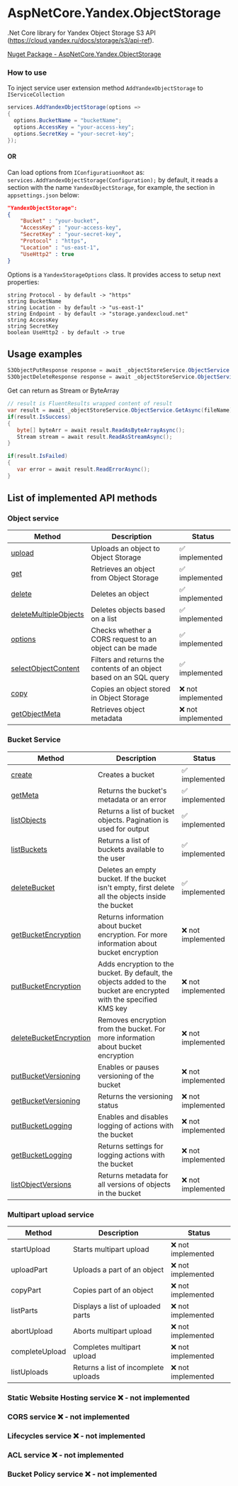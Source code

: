 # AspNetCore.Yandex.ObjectStorage

.Net Core library for Yandex Object Storage S3 API (https://cloud.yandex.ru/docs/storage/s3/api-ref).

[Nuget Package - AspNetCore.Yandex.ObjectStorage](https://www.nuget.org/packages/AspNetCore.Yandex.ObjectStorage/)

### How to use

To inject service user extension method `AddYandexObjectStorage` to `IServiceCollection`

```csharp
services.AddYandexObjectStorage(options =>
{
  options.BucketName = "bucketName";
  options.AccessKey = "your-access-key";
  options.SecretKey = "your-secret-key";
});
```

#### OR

Can load options from `IConfiguratiuonRoot` as: `services.AddYandexObjectStorage(Configuration);`
by default, it reads a section with the name `YandexObjectStorage`, for example, the section in `appsettings.json` below:
```json
"YandexObjectStorage":
{
    "Bucket" : "your-bucket",
    "AccessKey" : "your-access-key",
    "SecretKey" : "your-secret-key",
    "Protocol" : "https",
    "Location" : "us-east-1",
    "UseHttp2" : true
}
```

Options is a `YandexStorageOptions` class.
It provides access to setup next properties:
```
string Protocol - by default -> "https"
string BucketName
string Location - by default -> "us-east-1"
string Endpoint - by default -> "storage.yandexcloud.net"
string AccessKey
string SecretKey
boolean UseHttp2 - by default -> true
```

## Usage examples

```csharp
S3ObjectPutResponse response = await _objectStoreService.ObjectService.PutAsync(byteArr, fileName);
S3ObjectDeleteResponse response = await _objectStoreService.ObjectService.DeleteAsync(filename);
```

Get can return as Stream or ByteArray

```csharp
// result is FluentResults wrapped content of result
var result = await _objectStoreService.ObjectService.GetAsync(fileName);
if(result.IsSuccess) 
{
   byte[] byteArr = await result.ReadAsByteArrayAsync();
   Stream stream = await result.ReadAsStreamAsync();
}

if(result.IsFailed)
{
   var error = await result.ReadErrorAsync();
}
```

## List of implemented API methods

### Object service
| Method                                                        | Description                                                         | Status            |
|---------------------------------------------------------------|---------------------------------------------------------------------|-------------------|
| [upload](docs/Object/upload.md)                               | Uploads an object to Object Storage                                 | ✅ implemented     |
| [get](docs/Object/get.md)                                     | Retrieves an object from Object Storage                             | ✅ implemented     |
| [delete](docs/Object/delete.md)                               | Deletes an object                                                   | ✅ implemented     |
| [deleteMultipleObjects](docs/Object/deleteMultipleObjects.md) | Deletes objects based on a list                                     | ✅ implemented     |
| [options](docs/Object/options.md)                             | Checks whether a CORS request to an object can be made              | ✅ implemented     |
| [selectObjectContent](docs/Object/selectObjectContent.md)     | Filters and returns the contents of an object based on an SQL query | ✅ implemented     |
| [copy](docs/Object/copy.md)                                   | Copies an object stored in Object Storage                           | ❌ not implemented |
| [getObjectMeta](docs/Object/getObjectMeta.md)                 | Retrieves object metadata                                           | ❌ not implemented |

### Bucket Service 
| Method                                                       | Description                                                                                                         | Status            |
|--------------------------------------------------------------|---------------------------------------------------------------------------------------------------------------------|-------------------|
| [create](docs/Bucket/create)                                 | Creates a bucket                                                                                                    | ✅ implemented     |
| [getMeta](docs/Bucket/getMeta)                               | Returns the bucket's metadata or an error                                                                           | ✅ implemented     |
| [listObjects](docs/Bucket/listObjects)                       | Returns a list of bucket objects. Pagination is used for output                                                     | ✅ implemented     |
| [listBuckets](docs/Bucket/listBuckets)                       | Returns a list of buckets available to the user                                                                     | ✅ implemented     |
| [deleteBucket](docs/Bucket/deleteBucket)                     | Deletes an empty bucket. If the bucket isn't empty, first delete all the objects inside the bucket                  | ✅ implemented     |
| [getBucketEncryption](docs/Bucket/getBucketEncryption)       | Returns information about bucket encryption. For more information about bucket encryption                           | ❌ not implemented |
| [putBucketEncryption](docs/Bucket/putBucketEncryption)       | Adds encryption to the bucket. By default, the objects added to the bucket are encrypted with the specified KMS key | ❌ not implemented |
| [deleteBucketEncryption](docs/Bucket/deleteBucketEncryption) | Removes encryption from the bucket. For more information about bucket encryption                                    | ❌ not implemented |
| [putBucketVersioning](docs/Bucket/putBucketVersioning)       | Enables or pauses versioning of the bucket                                                                          | ❌ not implemented |
| [getBucketVersioning](docs/Bucket/getBucketVersioning)       | Returns the versioning status                                                                                       | ❌ not implemented |
| [putBucketLogging](docs/Bucket/putBucketLogging)             | Enables and disables logging of actions with the bucket                                                             | ❌ not implemented |
| [getBucketLogging](docs/Bucket/getBucketLogging)             | Returns settings for logging actions with the bucket                                                                | ❌ not implemented |
| [listObjectVersions](docs/Bucket/listObjectVersions)         | Returns metadata for all versions of objects in the bucket                                                          | ❌ not implemented |

### Multipart upload service

| Method         | Description                          | Status            |
|----------------|--------------------------------------|-------------------|
| startUpload    | Starts multipart upload              | ❌ not implemented |
| uploadPart     | Uploads a part of an object          | ❌ not implemented |
| copyPart       | Copies part of an object             | ❌ not implemented |
| listParts      | Displays a list of uploaded parts    | ❌ not implemented |
| abortUpload    | Aborts multipart upload              | ❌ not implemented |
| completeUpload | Completes multipart upload           | ❌ not implemented |
| listUploads    | Returns a list of incomplete uploads | ❌ not implemented |


### Static Website Hosting service ❌ - not implemented
### CORS service ❌ - not implemented
### Lifecycles service ❌ - not implemented
### ACL service ❌ - not implemented
### Bucket Policy service ❌ - not implemented